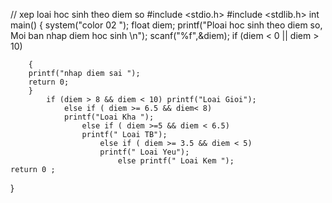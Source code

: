 // xep loai hoc sinh theo diem so 
#include <stdio.h>
#include <stdlib.h>
int main()
{
	system("color 02 ");
	float diem;
    printf("Ploai hoc sinh theo diem so, Moi ban nhap diem hoc sinh \n");
    scanf("%f",&diem);
   	 	if (diem < 0 || diem > 10)
   		
	    {
		printf("nhap diem sai ");
		return 0;
     	}
     		if (diem > 8 && diem < 10) printf("Loai Gioi");
		 		else if ( diem >= 6.5 && diem< 8) 
				printf("Loai Kha ");
		 			else if ( diem >=5 && diem < 6.5) 
			    	printf(" Loai TB");
		 				else if ( diem >= 3.5 && diem < 5) 
						printf(" Loai Yeu");
		 					else printf(" Loai Kem ");
	return 0 ;
}

